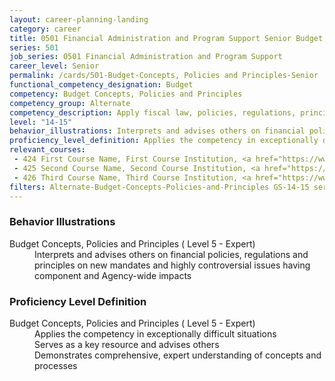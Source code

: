 ```yaml
---
layout: career-planning-landing
category: career
title: 0501 Financial Administration and Program Support Senior Budget Concepts, Policies and Principles
series: 501
job_series: 0501 Financial Administration and Program Support
career_level: Senior
permalink: /cards/501-Budget-Concepts, Policies and Principles-Senior
functional_competency_designation: Budget
competency: Budget Concepts, Policies and Principles
competency_group: Alternate
competency_description: Apply fiscal law, policies, regulations, principles, standards and procedures to financial management activities
level: "14-15"
behavior_illustrations: Interprets and advises others on financial policies, regulations and principles on new mandates and highly controversial issues having component and Agency-wide impacts
proficiency_level_definition: Applies the competency in exceptionally difficult situations ? Serves as a key resource and advises others ? Demonstrates comprehensive, expert understanding of concepts and processes
relevant_courses: 
 - 424 First Course Name, First Course Institution, <a href="https://www.cfo.gov">www.cfo.gov</a>
 - 425 Second Course Name, Second Course Institution, <a href="https://www.cfo.gov">www.cfo.gov</a>
 - 426 Third Course Name, Third Course Institution, <a href="https://www.cfo.gov">www.cfo.gov</a>
filters: Alternate-Budget-Concepts-Policies-and-Principles GS-14-15 series-0501
---
```


<div class="desktop:grid-col-6 margin-y-205">
  <div class="border-top-05 bg-white padding-2 shadow-5 height-full members-hover border-1px border-gray-30 border-top-orange radius-lg">
    <h3>Behavior Illustrations</h3>
    <dl class="text-base"><dt>Budget Concepts, Policies and Principles ( Level 5 - Expert)</dt><dd>Interprets and advises others on financial policies, regulations and principles on new mandates and highly controversial issues having component and Agency-wide impacts</dd></dl>
  </div>
</div>
<div class="desktop:grid-col-6 margin-y-205">
  <div class="border-top-05 bg-white padding-2 shadow-5 height-full members-hover border-1px border-gray-30 border-top-orange radius-lg">
    <h3>Proficiency Level Definition</h3>
    <dl class="text-base"><dt>Budget Concepts, Policies and Principles ( Level 5 - Expert)</dt><dd>Applies the competency in exceptionally difficult situations </dd><dd> Serves as a key resource and advises others </dd><dd> Demonstrates comprehensive, expert understanding of concepts and processes</dd></dl>
  </div>
</div>
